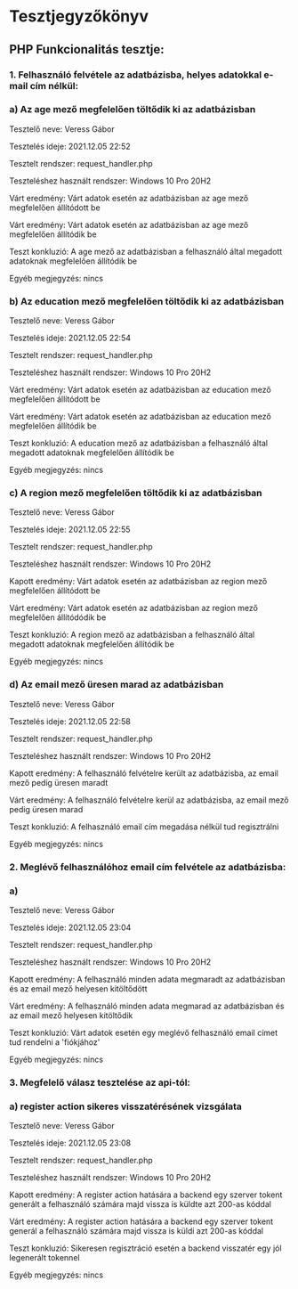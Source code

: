 # Tesztjegyzőkönyv

## PHP Funkcionalitás tesztje:

### 1. Felhasználó felvétele az adatbázisba, helyes adatokkal e-mail cím nélkül:

### a) Az age mező megfelelően töltődik ki az adatbázisban
Tesztelő neve: Veress Gábor

Tesztelés ideje: 2021.12.05 22:52

Tesztelt rendszer: request_handler.php

Teszteléshez használt rendszer: Windows 10 Pro 20H2

Várt eredmény: Várt adatok esetén az adatbázisban az age mező megfelelően állítódott be

Várt eredmény: Várt adatok esetén az adatbázisban az age mező megfelelően állítódik be

Teszt konkluzió:  A age mező az adatbázisban a felhasználó által megadott adatoknak megfelelően állítódik be

Egyéb megjegyzés: nincs

### b) Az education mező megfelelően töltődik ki az adatbázisban
Tesztelő neve: Veress Gábor

Tesztelés ideje: 2021.12.05 22:54

Tesztelt rendszer: request_handler.php

Teszteléshez használt rendszer: Windows 10 Pro 20H2

Várt eredmény: Várt adatok esetén az adatbázisban az education mező megfelelően állítódott be

Várt eredmény: Várt adatok esetén az adatbázisban az education mező megfelelően állítódik be

Teszt konkluzió:  A education mező az adatbázisban a felhasználó által megadott adatoknak megfelelően állítódik be

Egyéb megjegyzés: nincs

### c) A region mező megfelelően töltődik ki az adatbázisban
Tesztelő neve: Veress Gábor

Tesztelés ideje: 2021.12.05 22:55

Tesztelt rendszer: request_handler.php

Teszteléshez használt rendszer: Windows 10 Pro 20H2

Kapott eredmény: Várt adatok esetén az adatbázisban az region mező megfelelően állítódott be

Várt eredmény: Várt adatok esetén az adatbázisban az region mező megfelelően állítódódik be

Teszt konkluzió:  A region mező az adatbázisban a felhasználó által megadott adatoknak megfelelően állítódik be

Egyéb megjegyzés: nincs

### d) Az email mező üresen marad az adatbázisban
Tesztelő neve: Veress Gábor

Tesztelés ideje: 2021.12.05 22:58

Tesztelt rendszer: request_handler.php

Teszteléshez használt rendszer: Windows 10 Pro 20H2

Kapott eredmény: A felhasználó felvételre került az adatbázisba, az email mező pedig üresen maradt

Várt eredmény: A felhasználó felvételre kerül az adatbázisba, az email mező pedig üresen marad

Teszt konkluzió: A felhasználó email cím megadása nélkül tud regisztrálni

Egyéb megjegyzés: nincs

### 2. Meglévő felhasználóhoz email cím felvétele az adatbázisba:

### a)
Tesztelő neve: Veress Gábor

Tesztelés ideje: 2021.12.05 23:04

Tesztelt rendszer: request_handler.php

Teszteléshez használt rendszer: Windows 10 Pro 20H2

Kapott eredmény: A felhasználó minden adata megmaradt az adatbázisban és az email mező helyesen kitöltődött

Várt eredmény: A felhasználó minden adata megmarad az adatbázisban és az email mező helyesen kitöltődik

Teszt konkluzió: Várt adatok esetén egy meglévő felhasználó email címet tud rendelni a 'fiókjához'

Egyéb megjegyzés: nincs

### 3. Megfelelő válasz tesztelése az api-tól:

### a) register action sikeres visszatérésének vizsgálata
Tesztelő neve: Veress Gábor

Tesztelés ideje: 2021.12.05 23:08

Tesztelt rendszer: request_handler.php

Teszteléshez használt rendszer: Windows 10 Pro 20H2

Kapott eredmény: A register action hatására a backend egy szerver tokent generált a felhasználó számára majd vissza is küldte azt 200-as kóddal

Várt eredmény: A register action hatására a backend egy szerver tokent generál a felhasználó számára majd vissza is küldi azt 200-as kóddal

Teszt konkluzió: Sikeresen regisztráció esetén a backend visszatér egy jól legenerált tokennel

Egyéb megjegyzés: nincs